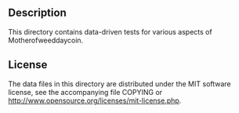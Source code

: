 Description
------------

This directory contains data-driven tests for various aspects of Motherofweeddaycoin.

License
--------

The data files in this directory are distributed under the MIT software
license, see the accompanying file COPYING or
http://www.opensource.org/licenses/mit-license.php.

